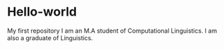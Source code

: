 # Hello-world
My first repository
I am an M.A student of Computational Linguistics. 
I am also a graduate of Linguistics.
